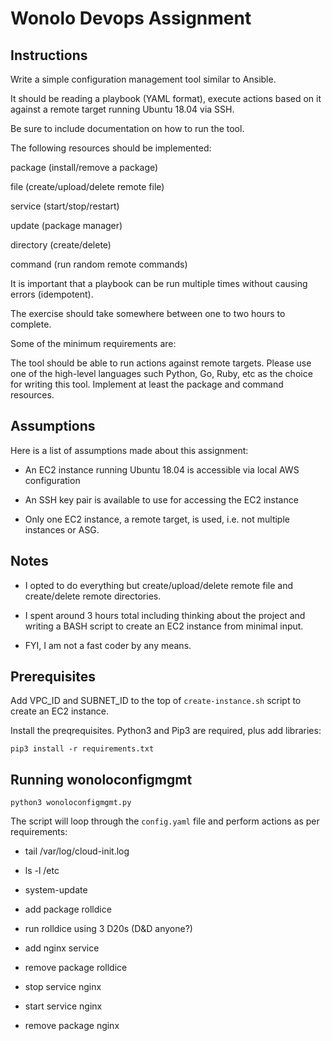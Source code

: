 # Wonolo Devops Assignment

## Instructions
 
Write a simple configuration management tool similar to Ansible.

It should be reading a playbook (YAML format), execute actions based on it against a remote target running Ubuntu 18.04 via SSH.

Be sure to include documentation on how to run the tool.

The following resources should be implemented:

package (install/remove a package)

file (create/upload/delete remote file)

service (start/stop/restart)

update (package manager)

directory (create/delete)

command (run random remote commands)

It is important that a playbook can be run multiple times without causing errors (idempotent).

The exercise should take somewhere between one to two hours to complete.

Some of the minimum requirements are:

The tool should be able to run actions against remote targets.
Please use one of the high-level languages such Python, Go, Ruby, etc as the choice for writing this tool.
Implement at least the package and command resources.

## Assumptions

Here is a list of assumptions made about this assignment:

- An EC2 instance running Ubuntu 18.04 is accessible via local AWS configuration

- An SSH key pair is available to use for accessing the EC2 instance

- Only one EC2 instance, a remote target, is used, i.e. not multiple instances or ASG.

## Notes

- I opted to do everything but create/upload/delete remote file and create/delete remote directories.  

- I spent around 3 hours total including thinking about the project and writing a BASH script to create an EC2 instance from minimal input.  

- FYI, I am not a fast coder by any means.

## Prerequisites

Add VPC_ID and SUBNET_ID to the top of `create-instance.sh` script to create an EC2 instance.

Install the preqrequisites.  Python3 and Pip3 are required, plus add libraries:

`pip3 install -r requirements.txt`

## Running wonoloconfigmgmt

`python3 wonoloconfigmgmt.py`

The script will loop through the `config.yaml` file and perform actions as per requirements:

- tail /var/log/cloud-init.log

- ls -l /etc

- system-update

- add package rolldice

- run rolldice using 3 D20s (D&D anyone?)

- add nginx service

- remove package rolldice

- stop service nginx

- start service nginx

- remove package nginx
